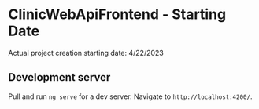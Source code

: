 # ClinicWebApiFrontend - Starting Date

Actual project creation starting date: 4/22/2023

## Development server

Pull and run `ng serve` for a dev server. Navigate to `http://localhost:4200/`. 